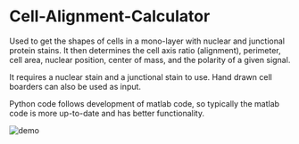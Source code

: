 # Cell-Alignment-Calculator
Used to get the shapes of cells in a mono-layer with nuclear and junctional protein stains. It then determines the cell axis ratio (alignment), perimeter, cell area, nuclear position, center of mass, and the polarity of a given signal.

It requires a nuclear stain and a junctional stain to use. Hand drawn cell boarders can also be used as input. 

Python code follows development of matlab code, so typically the matlab code is more up-to-date and has better functionality.

![demo](https://user-images.githubusercontent.com/68864205/137026464-3e5926d8-2e2c-401a-8b02-c81eb9effffc.png)
